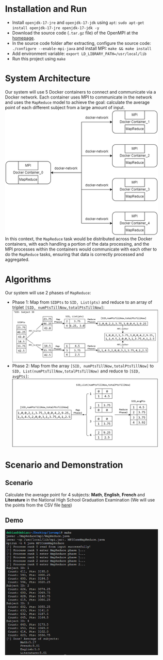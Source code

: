 # Installation and Run

- Install `openjdk-17-jre` and `openjdk-17-jdk` using `apt`: `sudo apt-get install openjdk-17-jre openjdk-17-jdk -y`
- Download the source code (`.tar.gz` file) of the OpenMPI at the [homepage](https://www.open-mpi.org/software/ompi/v5.0/).
- In the source code folder after extracting, configure the source code: `./configure --enable-mpi-java` and install MPI: `make && make install`
- Add environment variable: `export LD_LIBRARY_PATH=/usr/local/lib`
- Run this project using `make`

# System Architecture

Our system will use 5 Docker containers to connect and communicate via a Docker network. Each container uses MPI to communicate in the network and uses the `MapReduce` model to achieve the goal: calculate the average point of each different subject from a large amount of input.  
![System Architecture](img/arch.png)
In this context, the `MapReduce` task would be distributed across the Docker containers, with each handling a portion of the data processing, and the MPI processes within the containers would communicate with each other to do the `MapReduce` tasks, ensuring that data is correctly processed and aggregated.

# Algorithms

Our system will use 2 phases of `MapReduce`:

- Phase 1: Map from `SIDPts` to `SID, List(pts)` and reduce to an array of triplet `[SID, numPtsTillNow,totalPtsTillNow]`:
  ![MapReduce Phase 1](img/mr_phase1.png)
- Phase 2: Map from the array `[SID, numPtsTillNow,totalPtsTillNow]` to `SID, List(numPtsTillNow,totalPtsTillNow)` and reduce to `[SID, avgPts]`:
  ![MapReduce Phase 2](img/mr_phase2.png)

# Scenario and Demonstration

## Scenario

Calculate the average point for 4 subjects: **Math**, **English**, **French** and **Literature** in the National High School Graduation Examination (We will use the points from the CSV file [here](input.csv))

## Demo

![Demo](img/demo.png)
